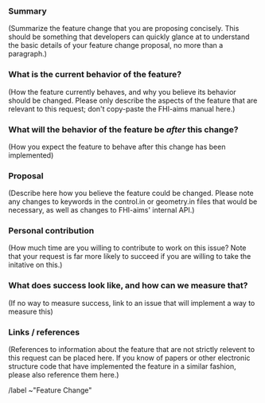 ### Summary

(Summarize the feature change that you are proposing concisely.  This should be something that developers can quickly glance at to understand the basic details of your feature change proposal, no more than a paragraph.)

### What is the current behavior of the feature?

(How the feature currently behaves, and why you believe its behavior should be changed.  Please only describe the aspects of the feature that are relevant to this request; don't copy-paste the FHI-aims manual here.)

### What will the behavior of the feature be *after* this change?

(How you expect the feature to behave after this change has been implemented)

### Proposal

(Describe here how you believe the feature could be changed.  Please note any changes to keywords in the control.in or geometry.in files that would be necessary, as well as changes to FHI-aims' internal API.)

### Personal contribution

(How much time are you willing to contribute to work on this issue?  Note that your request is far more likely to succeed if you are willing to take the initative on this.)

### What does success look like, and how can we measure that?

(If no way to measure success, link to an issue that will implement a way to measure this)

### Links / references

(References to information about the feature that are not strictly relevent to this request can be placed here.  If you know of papers or other electronic structure code that have implemented the feature in a similar fashion, please also reference them here.)

/label ~"Feature Change"
